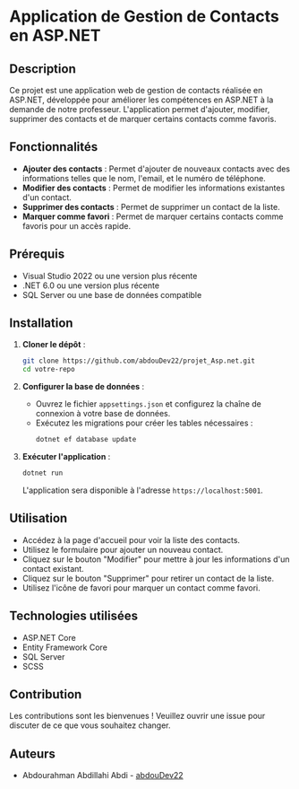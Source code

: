 # Application de Gestion de Contacts en ASP.NET

## Description
Ce projet est une application web de gestion de contacts réalisée en ASP.NET, développée pour améliorer les compétences en ASP.NET à la demande de notre professeur. L'application permet d'ajouter, modifier, supprimer des contacts et de marquer certains contacts comme favoris.

## Fonctionnalités
- **Ajouter des contacts** : Permet d'ajouter de nouveaux contacts avec des informations telles que le nom, l'email, et le numéro de téléphone.
- **Modifier des contacts** : Permet de modifier les informations existantes d'un contact.
- **Supprimer des contacts** : Permet de supprimer un contact de la liste.
- **Marquer comme favori** : Permet de marquer certains contacts comme favoris pour un accès rapide.

## Prérequis
- Visual Studio 2022 ou une version plus récente
- .NET 6.0 ou une version plus récente
- SQL Server ou une base de données compatible

## Installation
1. **Cloner le dépôt** :
    ```sh
    git clone https://github.com/abdouDev22/projet_Asp.net.git
    cd votre-repo
    ```

2. **Configurer la base de données** :
   - Ouvrez le fichier `appsettings.json` et configurez la chaîne de connexion à votre base de données.
   - Exécutez les migrations pour créer les tables nécessaires :
     ```sh
     dotnet ef database update
     ```

3. **Exécuter l'application** :
    ```sh
    dotnet run
    ```
    L'application sera disponible à l'adresse `https://localhost:5001`.

## Utilisation
- Accédez à la page d'accueil pour voir la liste des contacts.
- Utilisez le formulaire pour ajouter un nouveau contact.
- Cliquez sur le bouton "Modifier" pour mettre à jour les informations d'un contact existant.
- Cliquez sur le bouton "Supprimer" pour retirer un contact de la liste.
- Utilisez l'icône de favori pour marquer un contact comme favori.

## Technologies utilisées
- ASP.NET Core
- Entity Framework Core
- SQL Server
- SCSS

## Contribution
Les contributions sont les bienvenues ! Veuillez ouvrir une issue pour discuter de ce que vous souhaitez changer.

## Auteurs
- Abdourahman Abdillahi Abdi - [abdouDev22](https://github.com/abdouDev22)
